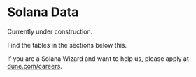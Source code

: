 # Solana Data

Currently under construction.

Find the tables in the sections below this.



If you are a Solana Wizard and want to help us, please apply at [dune.com/careers](https://dune.com/careers).
